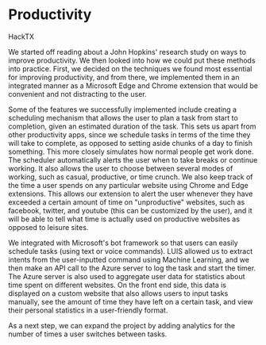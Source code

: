# Productivity
HackTX

We started off reading about a John Hopkins' research study on ways to improve productivity. We then looked into how we could put these methods into practice. First, we decided on the techniques we found most essential for improving productivity, and from there, we implemented them in an integrated manner as a Microsoft Edge and Chrome extension that would be convenient and not distracting to the user.

Some of the features we successfully implemented include creating a scheduling mechanism that allows the user to plan a task from start to completion, given an estimated duration of the task. This sets us apart from other productivity apps, since we schedule tasks in terms of the time they will take to complete, as opposed to setting aside chunks of a day to finish something. This more closely simulates how normal people get work done. The scheduler automatically alerts the user when to take breaks or continue working. It also allows the user to choose between several modes of working, such as casual, productive, or time crunch. We also keep track of the time a user spends on any particular website using Chrome and Edge extensions. This allows our extension to alert the user whenever they have exceeded a certain amount of time on "unproductive" websites, such as facebook, twitter, and youtube (this can be customized by the user), and it will be able to tell what time is actually used on productive websites as opposed to leisure sites.

We integrated with Microsoft's bot framework so that users can easily schedule tasks (using text or voice commands). LUIS allowed us to extract intents from the user-inputted command using Machine Learning, and we then make an API call to the Azure server to log the task and start the timer. The Azure server is also used to aggregate user data for statistics about time spent on different websites. On the front end side, this data is displayed on a custom website that also allows users to input tasks manually, see the amount of time they have left on a certain task, and view their personal statistics in a user-friendly format.

As a next step, we can expand the project by adding analytics for the number of times a user switches between tasks.
